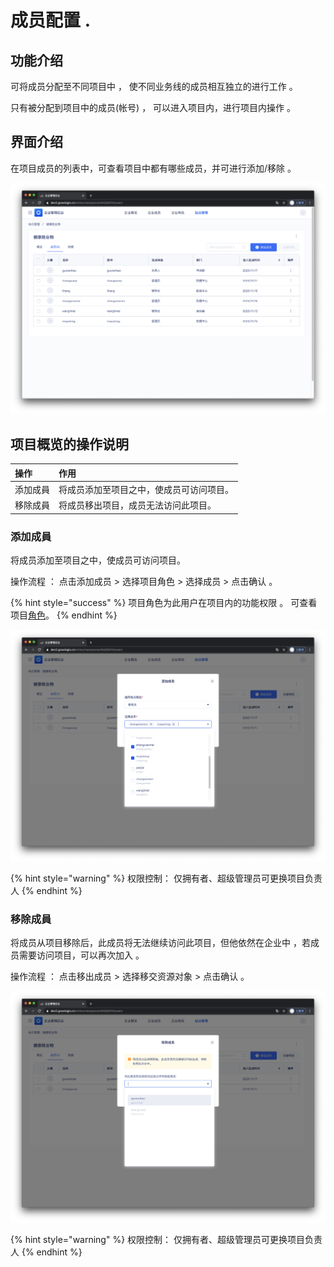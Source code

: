 # 成员配置 .

## 功能介绍

可将成员分配至不同项目中 ， 使不同业务线的成员相互独立的进行工作 。

只有被分配到项目中的成员\(帐号\) ， 可以进入项目内，进行项目内操作 。



## 界面介绍

在项目成员的列表中，可查看项目中都有哪些成员，并可进行添加/移除 。

![](../../../.gitbook/assets/ying-mu-jie-tu-20201119-xia-wu-8.11.47%20%281%29.png)

## 项目概览的操作说明

| 操作 | 作用 |
| :--- | :--- |
| 添加成員 | 将成员添加至项目之中，使成员可访问项目。 |
| 移除成員 | 将成员移出项目，成员无法访问此项目。 |



### 添加成員

将成员添加至项目之中，使成员可访问项目。

操作流程  ： 点击添加成员 &gt;  选择项目角色 &gt;  选择成员 &gt; 点击确认 。

{% hint style="success" %}
项目角色为此用户在项目内的功能权限 。 可查看 项目[角色](https://app.gitbook.com/@growingio/s/op/~/drafts/-MMVAIcGiHwnMjXMi1gb/v/v20201200/product-manual/zhan-dian-guan-li/zhan-dian-jiao-se)。
{% endhint %}

![](../../../.gitbook/assets/ying-mu-jie-tu-20201119-xia-wu-8.16.26.png)

{% hint style="warning" %}
权限控制： 仅拥有者、超级管理员可更换项目负责人
{% endhint %}

### 

### 移除成員

将成员从项目移除后，此成员将无法继续访问此项目，但他依然在企业中 ，若成员需要访问项目，可以再次加入 。

操作流程 ： 点击移出成员 &gt;  选择移交资源对象 &gt;  点击确认 。

![](../../../.gitbook/assets/ying-mu-jie-tu-20201119-xia-wu-8.16.55.png)

{% hint style="warning" %}
权限控制： 仅拥有者、超级管理员可更换项目负责人
{% endhint %}

